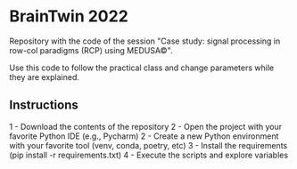 # BrainTwin 2022

Repository with the code of the session "Case study: signal processing in row-col paradigms (RCP) using MEDUSA©".

Use this code to follow the practical class and change parameters while they are explained.

## Instructions
1 - Download the contents of the repository
2 - Open the project with your favorite Python IDE (e.g., Pycharm)
2 - Create a new Python environment with your favorite tool (venv, conda, poetry, etc)
3 - Install the requirements (pip install -r requirements.txt)
4 - Execute the scripts and explore variables
